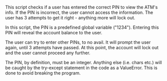 This script checks if a user has entered the correct PIN to view the ATM's info.
If the PIN is incorrect, the user cannot access the information.
The user has 3 attempts to get it right - anything more will lock out.

In this script, the PIN is a predefined global variable ("1234").
Entering this PIN will reveal the account balance to the user.

The user can try to enter other PINs, to no avail. It will prompt the user again,
until 3 attempts have passed. At this point, the account will lock out and
the user cannot proceed any further.

The PIN, by definition, must be an integer. Anything else (i.e. chars etc.) will
be caught by the try-except statement in the code as a ValueError. This is done
to avoid breaking the program.
